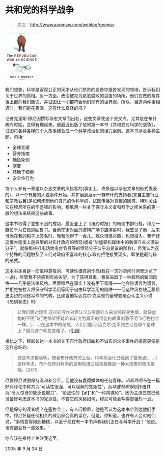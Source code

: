 # 共和党的科学战争

> 原文：<http://www.aaronsw.com/weblog/gopwar>

[![Book cover](img/087f2ae850a144ca0d77ef12dd9d9d93.png)](http://www.chriscmooney.com/graphics/GOPWar3.jpg)

我们想象，科学是客观公正的天才从他们昂贵的设备中报告发现的领域，告诉我们关于世界的真相。另一方面，政治被视为肮脏腐败的混蛋的场所，他们在做的每件事上都向我们撒谎，并试图让一切都符合他们现有的世界观。所以，当这两件事相遇时，我们是在表演，这有什么奇怪的吗？

记者克里斯·穆尼因撰写杂志文章而出名，这些文章使这个交叉点，尤其是在布什政府时期，变得有趣起来。他最近出版了他的第一本书《共和党对科学的战争》，试图将各种各样的个人故事结合成一个科学政治化的诅咒案例。这本书涉及各种主题，包括:

*   全球变暖
*   营养指南
*   捕鱼条例
*   演变
*   胚胎干细胞
*   安全性行为

每个人都有一章是以杂志文章的风格写的(事实上，许多是以杂志文章的形式发表的)，以一个有趣的人或事件开始，并扩展到展示一群布什的支持者(来自主要行业和宗教右翼)是如何炮制他们自己的伪科学的，试图传播对真相的困惑，特别关注它在穆尼所在的华盛顿的影响。穆尼用一些关于保守主义者和科学之间关系的更一般的想法来结束这些故事。

这本书取得了意想不到的成功，最近登上了《纽约时报》的畅销书排行榜，穆尼一直忙于为它做巡回售书。当他在街对面的波特广场书店演讲时，我去见了他，后来当他在我的稿子上签名时，我和他聊了一会儿。观众很感兴趣，也很投入。我怀疑这很大程度上是典型的对布什政府的愤怒(或者“华盛顿和媒体中的新保守主义激进分子”，就像那些打电话给电台节目等的愤怒分子似乎总是说的那样)，但我认为这个特殊的问题触及了人们对政府不喜欢的核心:政府拒绝接受现实，即使是最纯粹的形式。

这本书本身是一部值得尊敬的、可读性很高的作品(我在一天的空闲时间里浏览了一遍)，尽管我不禁感到有些失望。为了获得尊重，穆尼采取了一种超然的新闻风格——几乎是法律风格。尽管穆尼在事实上没有手下留情——他会称谎言为谎言，并拒绝被拉入将保守科学滥用等同于自由科学滥用的陷阱——但这种风格缺乏穆尼更尖锐的网络写作的气魄，比如当他写迈克尔·克莱顿的全球变暖否认主义小说《恐惧状态》时:

> 让我们面对现实:这样的写作对否认全球变暖的人来说纯粹是色情，就像虚构的不明飞行物绑架怀疑论者转变为真正的信徒的故事刺激不明飞行物粉丝一样。[……]在这本书的结尾，人们只能问:迈克尔·克莱顿生活在哪个星球上？因为这个明显变暖了。([引用](http://www.csicop.org/doubtandabout/crichton/))

相比之下，穆尼长达一本书的关于布什政府扭曲和不诚实的众多事件的揭露更像是这样总结的:

> 这些考虑都表明，随着布什政府的上台，科学政治化已经到了最低点[……]这样考虑，布什政府对科学的滥用和扭曲越来越像是一种大规模的政治策略。(241f)

尽管穆尼试图保持温和和公平，但他没有赢得媒体的任何青睐。*出版商周刊*在一篇好评评论中称其为“可读性很强，可以理解的党派性”，而*华盛顿邮报*则抨击其为“令人惊讶的缺乏说服力”、“论战性的【al】”和“一种阴谋论”。因为主流显然已经准备好考虑这本书的党派性，不管它的风格如何，穆尼可能会写得更强烈一点。

但是保守的读者呢？在签售会上，有人问穆尼，他是否认为这本书会到达他们手中。穆尼怀疑任何相关的政治家会真的读它。但是，你知道，也许有人会对他们说，“事情变得如此糟糕，以至于现在有一本书声称我们正在与科学开战！”他说。也许那会有一些效果。'

你应该在推特上关注我这里。

2005 年 9 月 24 日